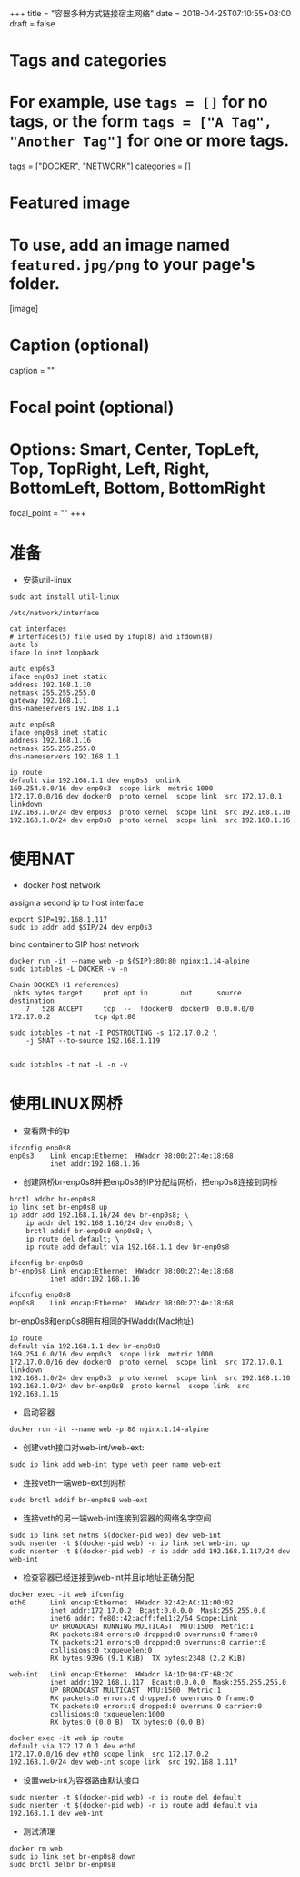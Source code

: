 +++
title = "容器多种方式链接宿主网络"
date = 2018-04-25T07:10:55+08:00
draft = false

# Tags and categories
# For example, use `tags = []` for no tags, or the form `tags = ["A Tag", "Another Tag"]` for one or more tags.
tags = ["DOCKER", "NETWORK"]
categories = []

# Featured image
# To use, add an image named `featured.jpg/png` to your page's folder. 
[image]
  # Caption (optional)
  caption = ""

  # Focal point (optional)
  # Options: Smart, Center, TopLeft, Top, TopRight, Left, Right, BottomLeft, Bottom, BottomRight
  focal_point = ""
+++


# 准备

- 安装util-linux

```
sudo apt install util-linux
```

`/etc/network/interface`

```
cat interfaces
# interfaces(5) file used by ifup(8) and ifdown(8)
auto lo
iface lo inet loopback

auto enp0s3
iface enp0s3 inet static
address 192.168.1.10
netmask 255.255.255.0
gateway 192.168.1.1
dns-nameservers 192.168.1.1

auto enp0s8
iface enp0s8 inet static
address 192.168.1.16
netmask 255.255.255.0
dns-nameservers 192.168.1.1
```

```shell
ip route
default via 192.168.1.1 dev enp0s3  onlink 
169.254.0.0/16 dev enp0s3  scope link  metric 1000 
172.17.0.0/16 dev docker0  proto kernel  scope link  src 172.17.0.1 linkdown 
192.168.1.0/24 dev enp0s3  proto kernel  scope link  src 192.168.1.10 
192.168.1.0/24 dev enp0s8  proto kernel  scope link  src 192.168.1.16 
```


# 使用NAT

- docker host network

assign a second ip to host interface

```
export SIP=192.168.1.117
sudo ip addr add $SIP/24 dev enp0s3

```

bind container to SIP host network

```
docker run -it --name web -p ${SIP}:80:80 nginx:1.14-alpine
sudo iptables -L DOCKER -v -n

Chain DOCKER (1 references)
 pkts bytes target     prot opt in        out      source           destination         
    7   528 ACCEPT     tcp  --  !docker0  docker0  0.0.0.0/0       172.17.0.2           tcp dpt:80

```
>

```
sudo iptables -t nat -I POSTROUTING -s 172.17.0.2 \
    -j SNAT --to-source 192.168.1.119


sudo iptables -t nat -L -n -v
```

# 使用LINUX网桥

- 查看网卡的ip

```
ifconfig enp0s8
enp0s3    Link encap:Ethernet  HWaddr 08:00:27:4e:18:68  
          inet addr:192.168.1.16
```

- 创建网桥br-enp0s8并把enp0s8的IP分配给网桥，把enp0s8连接到网桥 

```
brctl addbr br-enp0s8
ip link set br-enp0s8 up
ip addr add 192.168.1.16/24 dev br-enp0s8; \
    ip addr del 192.168.1.16/24 dev enp0s8; \
    brctl addif br-enp0s8 enp0s8; \
    ip route del default; \
    ip route add default via 192.168.1.1 dev br-enp0s8

ifconfig br-enp0s8
br-enp0s8 Link encap:Ethernet  HWaddr 08:00:27:4e:18:68  
          inet addr:192.168.1.16

ifconfig enp0s8
enp0s8    Link encap:Ethernet  HWaddr 08:00:27:4e:18:68

```
br-enp0s8和enp0s8拥有相同的HWaddr(Mac地址)

```
ip route
default via 192.168.1.1 dev br-enp0s8 
169.254.0.0/16 dev enp0s3  scope link  metric 1000 
172.17.0.0/16 dev docker0  proto kernel  scope link  src 172.17.0.1 linkdown 
192.168.1.0/24 dev enp0s3  proto kernel  scope link  src 192.168.1.10 
192.168.1.0/24 dev br-enp0s8  proto kernel  scope link  src 192.168.1.16 
```

- 启动容器

```
docker run -it --name web -p 80 nginx:1.14-alpine
```
- 创建veth接口对web-int/web-ext:

```
sudo ip link add web-int type veth peer name web-ext
```
- 连接veth一端web-ext到网桥

```
sudo brctl addif br-enp0s8 web-ext
```

- 连接veth的另一端web-int连接到容器的网络名字空间

```
sudo ip link set netns $(docker-pid web) dev web-int
sudo nsenter -t $(docker-pid web) -n ip link set web-int up
sudo nsenter -t $(docker-pid web) -n ip addr add 192.168.1.117/24 dev web-int
```

- 检查容器已经连接到web-int并且ip地址正确分配

```
docker exec -it web ifconfig
eth0      Link encap:Ethernet  HWaddr 02:42:AC:11:00:02  
          inet addr:172.17.0.2  Bcast:0.0.0.0  Mask:255.255.0.0
          inet6 addr: fe80::42:acff:fe11:2/64 Scope:Link
          UP BROADCAST RUNNING MULTICAST  MTU:1500  Metric:1
          RX packets:84 errors:0 dropped:0 overruns:0 frame:0
          TX packets:21 errors:0 dropped:0 overruns:0 carrier:0
          collisions:0 txqueuelen:0 
          RX bytes:9396 (9.1 KiB)  TX bytes:2348 (2.2 KiB)

web-int   Link encap:Ethernet  HWaddr 5A:1D:90:CF:6B:2C  
          inet addr:192.168.1.117  Bcast:0.0.0.0  Mask:255.255.255.0
          UP BROADCAST MULTICAST  MTU:1500  Metric:1
          RX packets:0 errors:0 dropped:0 overruns:0 frame:0
          TX packets:0 errors:0 dropped:0 overruns:0 carrier:0
          collisions:0 txqueuelen:1000 
          RX bytes:0 (0.0 B)  TX bytes:0 (0.0 B)

```

```
docker exec -it web ip route
default via 172.17.0.1 dev eth0 
172.17.0.0/16 dev eth0 scope link  src 172.17.0.2 
192.168.1.0/24 dev web-int scope link  src 192.168.1.117 
```

- 设置web-int为容器路由默认接口

```
sudo nsenter -t $(docker-pid web) -n ip route del default
sudo nsenter -t $(docker-pid web) -n ip route add default via 192.168.1.1 dev web-int
```




- 测试清理

```
docker rm web
sudo ip link set br-enp0s8 down
sudo brctl delbr br-enp0s8
```